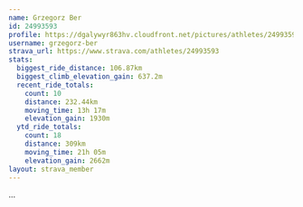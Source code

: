 ```yaml
---
name: Grzegorz Ber
id: 24993593
profile: https://dgalywyr863hv.cloudfront.net/pictures/athletes/24993593/7453165/11/large.jpg
username: grzegorz-ber
strava_url: https://www.strava.com/athletes/24993593
stats:
  biggest_ride_distance: 106.87km
  biggest_climb_elevation_gain: 637.2m
  recent_ride_totals:
    count: 10
    distance: 232.44km
    moving_time: 13h 17m
    elevation_gain: 1930m
  ytd_ride_totals:
    count: 18
    distance: 309km
    moving_time: 21h 05m
    elevation_gain: 2662m
layout: strava_member
--- 
```

...
